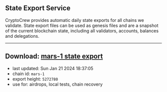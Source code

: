 ## State Export Service
CryptoCrew provides automatic daily state exports for all chains we validate. State export files can be used as genesis files and are a snapshot of the current blockchain state, including all validators, accounts, balances and delegations.

---
**Download: [mars-1 state export](https://dl.ccvalidators.com/SERVICE/mars/mars-1_export_5272780.json)**
---

- last updated: Sun Jan 21 2024 18:37:05
- chain id: `mars-1`
- export height: `5272780`
- use for: airdrops, local tests, chain recovery
